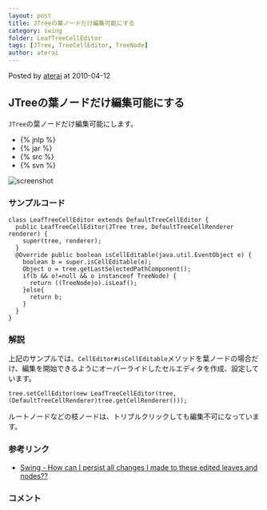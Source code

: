 ```yaml
---
layout: post
title: JTreeの葉ノードだけ編集可能にする
category: swing
folder: LeafTreeCellEditor
tags: [JTree, TreeCellEditor, TreeNode]
author: aterai
---
```


Posted by [aterai](http://terai.xrea.jp/aterai.html) at 2010-04-12

## JTreeの葉ノードだけ編集可能にする
`JTree`の葉ノードだけ編集可能にします。

- {% jnlp %}
- {% jar %}
- {% src %}
- {% svn %}

<!-- dummy comment line for breaking list -->

![screenshot](https://lh5.ggpht.com/_9Z4BYR88imo/TQTPB-TVk9I/AAAAAAAAAdU/Aq5YDSMvqaY/s800/LeafTreeCellEditor.png)

### サンプルコード
<pre class="prettyprint"><code>class LeafTreeCellEditor extends DefaultTreeCellEditor {
  public LeafTreeCellEditor(JTree tree, DefaultTreeCellRenderer renderer) {
    super(tree, renderer);
  }
  @Override public boolean isCellEditable(java.util.EventObject e) {
    boolean b = super.isCellEditable(e);
    Object o = tree.getLastSelectedPathComponent();
    if(b &amp;&amp; o!=null &amp;&amp; o instanceof TreeNode) {
      return ((TreeNode)o).isLeaf();
    }else{
      return b;
    }
  }
}
</code></pre>

### 解説
上記のサンプルでは、`CellEditor#isCellEditable`メソッドを葉ノードの場合だけ、編集を開始できるようにオーバーライドしたセルエディタを作成、設定しています。

<pre class="prettyprint"><code>tree.setCellEditor(new LeafTreeCellEditor(tree, (DefaultTreeCellRenderer)tree.getCellRenderer()));
</code></pre>

ルートノードなどの枝ノードは、トリプルクリックしても編集不可になっています。

### 参考リンク
- [Swing - How can I persist all changes I made to these edited leaves and nodes??](https://forums.oracle.com/thread/1371600)

<!-- dummy comment line for breaking list -->

### コメント
